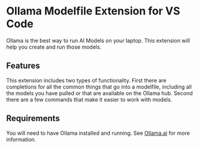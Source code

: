# Ollama Modelfile Extension for VS Code

Ollama is the best way to run AI Models on your laptop. This extension will help you create and run those models.

## Features

This extension includes two types of functionality. First there are completions for all the common things that go into a modelfile, including all the models you have pulled or that are available on the Ollama hub. Second there are a few commands that make it easier to work with models.

## Requirements

You will need to have Ollama installed and running. See [Ollama.ai](https://ollama.ai) for more information.
